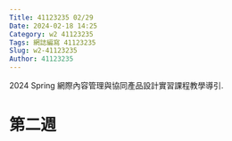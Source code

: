 ```yaml
---
Title: 41123235 02/29
Date: 2024-02-18 14:25
Category: w2 41123235
Tags: 網誌編寫 41123235
Slug: w2-41123235
Author: 41123235
---
```


2024 Spring 網際內容管理與協同產品設計實習課程教學導引.

<!-- PELICAN_END_SUMMARY -->

# 第二週